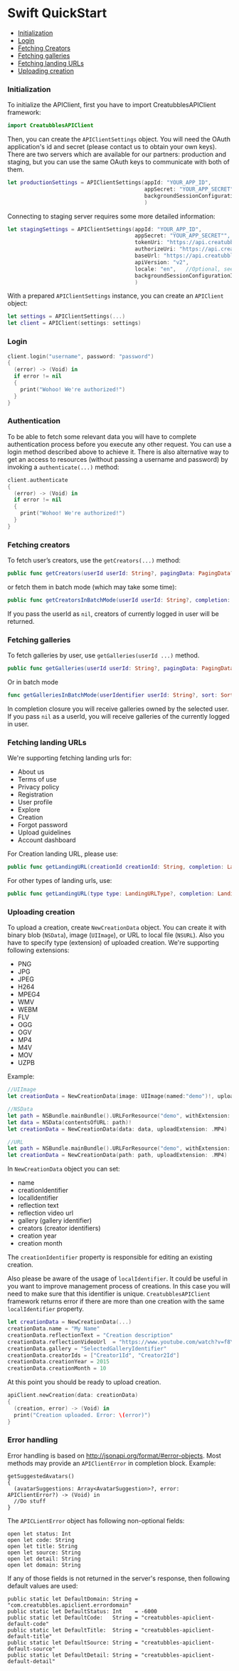 # Swift QuickStart
- [Initialization](#initialization)
- [Login](#login)
- [Fetching Creators](#fetching-creators)
- [Fetching galleries](#fetching-galleries)
- [Fetching landing URLs](#fetching-landing-urls)
- [Uploading creation](#uploading-creation)

### Initialization
To initialize the APIClient, first you have to import CreatubblesAPIClient framework:
```Swift
import CreatubblesAPIClient
```
Then, you can create the `APIClientSettings` object. You will need the OAuth application's id and secret (please contact us to obtain your own keys).
There are two servers which are available for our partners: production and staging, but you can use the same OAuth keys to communicate with both of them.
```Swift
let productionSettings = APIClientSettings(appId: "YOUR_APP_ID",
                                           appSecret: "YOUR_APP_SECRET",
                                           backgroundSessionConfigurationIdentifier:"BACKGROUND_SESSION_IDENTIFIER" //Optional pass it to support background uploads.
                                           )
```
Connecting to staging server requires some more detailed information:

```Swift
let stagingSettings = APIClientSettings(appId: "YOUR_APP_ID",
                                        appSecret: "YOUR_APP_SECRET"",
                                        tokenUri: "https://api.creatubbles.com/v2/oauth/token",
                                        authorizeUri: "https://api.creatubbles.com/v2/oauth/token",
                                        baseUrl: "https://api.creatubbles.com",
                                        apiVersion: "v2",
                                        locale: "en",   //Optional, see https://partners.creatubbles.com/api/#locales for supported locales
                                        backgroundSessionConfigurationIdentifier:"BACKGROUND_SESSION_IDENTIFIER"  //Optional
                                        )
```
With a prepared `APIClientSettings` instance, you can create an `APIClient` object:
```Swift
let settings = APIClientSettings(...)
let client = APIClient(settings: settings)
```
### Login
```Swift
client.login("username", password: "password")
{
  (error) -> (Void) in
  if error != nil
  {
    print("Wohoo! We're authorized!")
  }
}
```

### Authentication
To be able to fetch some relevant data you will have to complete authentication process before you execute any other request. You can use a login method described above to achieve it. There is also alternative way to get an access to resources (without passing a username and password) by invoking a `authenticate(...)` method:
```Swift
client.authenticate
{
  (error) -> (Void) in
  if error != nil
  {
    print("Wohoo! We're authorized!")
  }
}
```

### Fetching creators
To fetch user’s creators, use the `getCreators(...)` method:
```Swift
public func getCreators(userId userId: String?, pagingData: PagingData?, completion: UsersClosure?) -> RequestHandler
```

or fetch them in batch mode (which may take some time):
```Swift
public func getCreatorsInBatchMode(userId userId: String?, completion: UsersBatchClosure?) -> RequestHandler
```

If you pass the userId as `nil`, creators of currently logged in user will be returned.

### Fetching galleries
To fetch galleries by user, use `getGalleries(userId ...)` method.
```Swift
public func getGalleries(userId userId: String?, pagingData: PagingData?, sort: SortOrder?, completion: GalleriesClosure?) -> RequestHandler
```
Or in batch mode
```Swift
func getGalleriesInBatchMode(userIdentifier userId: String?, sort: SortOrder?, completion: GalleriesBatchClosure?) -> RequestHandler
```
In completion closure you will receive galleries owned by the selected user. If you pass `nil` as a userId, you will receive galleries of the currently logged in user.

### Fetching landing URLs
We're supporting fetching landing urls for:
- About us
- Terms of use
- Privacy policy
- Registration
- User profile
- Explore
- Creation
- Forgot password
- Upload guidelines
- Account dashboard

For Creation landing URL, please use:
```Swift
public func getLandingURL(creationId creationId: String, completion: LandingURLClosure?) -> RequestHandler
```

For other types of landing urls, use:
```Swift
public func getLandingURL(type type: LandingURLType?, completion: LandingURLClosure?) -> RequestHandler
```

### Uploading creation
To upload a creation, create `NewCreationData` object. You can create it with binary blob (`NSData`), image (`UIImage`), or URL to local file (`NSURL`). Also you have to specify type (extension) of uploaded creation. We're supporting following extensions:
- PNG
- JPG
- JPEG
- H264
- MPEG4
- WMV
- WEBM
- FLV
- OGG
- OGV
- MP4
- M4V
- MOV
- UZPB

Example:
```Swift
//UIImage
let creationData = NewCreationData(image: UIImage(named:"demo")!, uploadExtension: .PNG)

//NSData
let path = NSBundle.mainBundle().URLForResource("demo", withExtension: "mp4")!
let data = NSData(contentsOfURL: path)!
let creationData = NewCreationData(data: data, uploadExtension: .MP4)

//URL
let path = NSBundle.mainBundle().URLForResource("demo", withExtension: "mp4")!
let creationData = NewCreationData(path: path, uploadExtension: .MP4)
```
In `NewCreationData` object you can set:
- name
- creationIdentifier
- localIdentifier
- reflection text
- reflection video url
- gallery (gallery identifier)
- creators (creator identifiers)
- creation year
- creation month

The `creationIdentifier` property is responsible for editing an existing creation.

Also please be aware of the usage of `localIdentifier`. It could be useful in you want to improve management process of creations. In this case you will need to make sure that this identifier is unique. `CreatubblesAPIClient` framework returns error if there are more than one creation with the same `localIdentifier` property.

```Swift
let creationData = NewCreationData(...)
creationData.name = "My Name"
creationData.reflectionText = "Creation description"
creationData.reflectionVideoUrl  = "https://www.youtube.com/watch?v=f8YGyXoihMQ"
creationData.gallery = "SelectedGalleryIdentifier"
creationData.creatorIds = ["Creator1Id", "Creator2Id"]
creationData.creationYear = 2015
creationData.creationMonth = 10
```

At this point you should be ready to upload creation.
```Swift
apiClient.newCreation(data: creationData)
{
  (creation, error) -> (Void) in
  print("Creation uploaded. Error: \(error)")
}
```

### Error handling
Error handling is based on http://jsonapi.org/format/#error-objects.
Most methods may provide an `APIClientError` in completion block. Example:

```
getSuggestedAvatars()
{   
  (avatarSuggestions: Array<AvatarSuggestion>?, error: APIClientError?) -> (Void) in
  //Do stuff
}
```
The `APICLientError` object has following non-optional fields:
```
open let status: Int
open let code: String
open let title: String
open let source: String
open let detail: String
open let domain: String
```
If any of those fields is not returned in the server's response, then following default values are used:
```
public static let DefaultDomain: String = "com.creatubbles.apiclient.errordomain"
public static let DefaultStatus: Int    = -6000
public static let DefaultCode:   String = "creatubbles-apiclient-default-code"
public static let DefaultTitle:  String = "creatubbles-apiclient-default-title"
public static let DefaultSource: String = "creatubbles-apiclient-default-source"
public static let DefaultDetail: String = "creatubbles-apiclient-default-detail"
```

